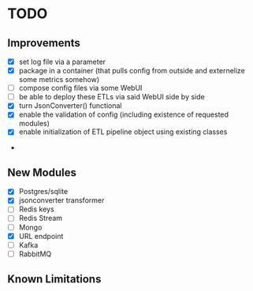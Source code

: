 # TODO 
## Improvements
- [x] set log file via a parameter
- [X] package in a container (that pulls config from outside and externelize some metrics somehow)
- [ ] compose config files via some WebUI
- [ ] be able to deploy these ETLs via said WebUI side by side
- [X] turn JsonConverter() functional
- [X] enable the validation of config (including existence of requested modules)
- [X] enable initialization of ETL pipeline object using existing classes
- 
## New Modules
- [x] Postgres/sqlite
- [x] jsonconverter transformer
- [ ] Redis keys
- [ ] Redis Stream
- [ ] Mongo
- [x] URL endpoint
- [ ] Kafka
- [ ] RabbitMQ

## Known Limitations